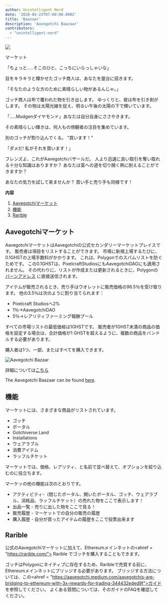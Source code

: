 ```yaml
---
author: Unintelligent Nerd
date: '2020-04-23T07:00:00.000Z'
title: 'Baazaar'
description: 'Aavegotchi Baazaar'
contributors:
  - "unintelligent-nerd"
---
```


<div class="headerImageContainer">
<img class="headerImage" src="/baazaar/baazaar.gif">
<p class="headerImageText">マーケット</p>
</div>

「ちょっと.....そこのひと、こっちにいらっしゃいな」

目をキラキラと輝かせたゴッチ商人は、あなたを屋台に招きます。

「そなたのような方のために素晴らしい物があるんじゃ。」

ゴッチ商人は布で覆われた物を引き出します。 ゆっくりと、彼は布を引き剥がします。 その物は太陽光線を捉え、明るい午後の太陽の下で輝いています。

「.....Mudgenダイヤモンド」あなたは自分自身にささやきます。

その素晴らしい輝きは、何人もの傍観者の注目を集めています。

別のゴッチが割り込んでくる。 "買います！"

「ダメだ! 私がそれを買います！」

フレンズよ、これがAavegotchiバザールだ。 人より迅速に良い取引を奪い取れる十分な知識はありますか？ あなたは富への道を切り開く熱に耐えることができますか？

あなたの気力を試して来ませんか？ 買い手と売り手も同様です！

<div class="contentsBox">

**内容**

<ol>
<li><a href=#aavegotchi-baazaar>Aavegotchiマーケット</a></li>
<li><a href=#features>機能</a></li>
<li><a href=#rarible>Rarible</a></li>
</ol>

</div>

## Aavegotchiマーケット

AavegotchiマーケットはAavegotchiの公式セカンダリーマーケットプレイスです。 販売者は項目をリストすることができます。 市場に新規上場するたびに、0.1GHSTの上場手数料がかかります。 これは、Polygonでのスパムリストを防ぐためです。 この0.1GHSTは、PixelcraftStudiosにもAavegotchiDAOにも適用されません。 その代わりに、リストが作成または更新されるときに、Polygonの[バーンアドレス](https://explorer-mainnet.maticvigil.com/address/0xFFfFfFffFFfffFFfFFfFFFFFffFFFffffFfFFFfF/tokens) に直接送信されます。

アイテムが販売されるとき、売り手はウオレットに販売価格の96.5％を受け取ります。 他の3.5％は次のように割り当てられます：
* Pixelcraft Studiosへ2%
* 1％→AavegotchiDAO
* 5％→レアリティファーミング報酬プール

すべての市場リストの最低価格は1GHSTです。 販売者が1GHST未満の商品の価格を設定する場合は、合計価格が1 GHSTを超えるように、複数の商品をバンドルする必要があります。

購入者は1つ、一部、またはすべてを購入できます。

<img class = "bodyImage" src = "/baazaar/baazaar.png" alt = "Aavegotchi Bazaar" />

詳細については[こちら](https://aavegotchi.medium.com/surprise-were-launching-an-aavegotchi-nft-marketplace-f8a388e89d7f)

The Aavegotchi Baazaar can be found [here](https://app.aavegotchi.com/baazaar).

## 機能
マーケットには、さまざまな商品がリストされています。

* ゴッチ
* ポータル
* Gotchiverse Land
* Installations
* ウェアラブル
* 消費アイテム
* ラッフルチケット

マーケットでは、価格、レアリティ、と名前で並べ替えて、オプションを絞り込むのに役立ちます。

マーケッの他の機能は次のとおりです。

* アクティビティ-（閉じたポータル、開いたポータル、ゴッチ、ウェアラブル、消耗品、ラッフルチケット）の売れた物をここで表示します！
* 出品一覧 - 売りに出した物をここで見る！
* 販売履歴 - マーケットでの自分の販売の履歴
* 購入履歴 - 自分が買ったアイテムの履歴をここで投票出来ます

## Rarible

公式のAavegotchiマーケットに加えて、Ethereumメインネットの<ahref = "https://rarible.com/"> Rarible </a>でゴッチを購入することもできます。

ゴッチはPolygonにネイティブに存在するため、Raribleで売買する前に、Ethereumメインネットにブリッジする必要があります。 ブリッジする方法については、この<ahref = "https://aavegotchi.medium.com/aavegotchis-are-bridging-to-ethereum-with-3x-rewards-for-trading-344432eded9f">ガイド</a>を参照してください。 よくある質問については、そのガイドのFAQを確認してください。